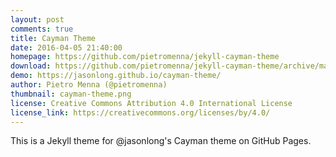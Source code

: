 ```yaml
---
layout: post
comments: true
title: Cayman Theme
date: 2016-04-05 21:40:00
homepage: https://github.com/pietromenna/jekyll-cayman-theme
download: https://github.com/pietromenna/jekyll-cayman-theme/archive/master.zip
demo: https://jasonlong.github.io/cayman-theme/
author: Pietro Menna (@pietromenna)
thumbnail: cayman-theme.png
license: Creative Commons Attribution 4.0 International License
license_link: https://creativecommons.org/licenses/by/4.0/
---
```


This is a Jekyll theme for @jasonlong's Cayman theme on GitHub Pages.
